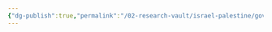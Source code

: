 ```yaml
---
{"dg-publish":true,"permalink":"/02-research-vault/israel-palestine/governments/arab-liberation-front/","updated":"2025-08-28T00:43:59.300-04:00"}
---
```


